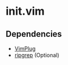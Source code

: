# init.vim

## Dependencies
* [VimPlug](https://github.com/junegunn/vim-plug)
* [ripgrep](https://github.com/BurntSushi/ripgrep) (Optional)

